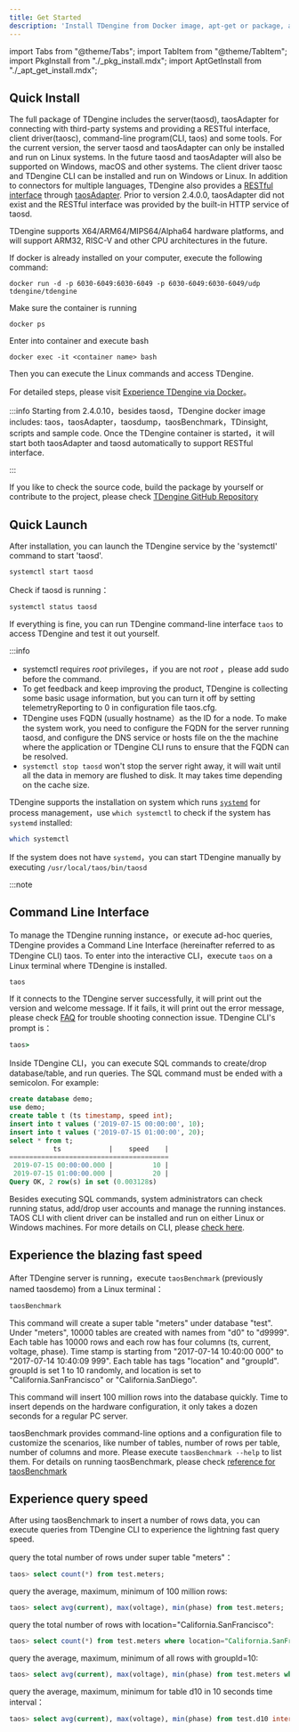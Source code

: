 ```yaml
---
title: Get Started
description: 'Install TDengine from Docker image, apt-get or package, and run TAOS CLI and taosBenchmark to experience the features'
---
```


import Tabs from "@theme/Tabs";
import TabItem from "@theme/TabItem";
import PkgInstall from "./\_pkg_install.mdx";
import AptGetInstall from "./\_apt_get_install.mdx";

## Quick Install

The full package of TDengine includes the server(taosd), taosAdapter for connecting with third-party systems and providing a RESTful interface, client driver(taosc), command-line program(CLI, taos) and some tools. For the current version, the server taosd and taosAdapter can only be installed and run on Linux systems. In the future taosd and taosAdapter will also be supported on Windows, macOS and other systems. The client driver taosc and TDengine CLI can be installed and run on Windows or Linux. In addition to connectors for multiple languages, TDengine also provides a [RESTful interface](/reference/rest-api) through [taosAdapter](/reference/taosadapter). Prior to version 2.4.0.0, taosAdapter did not exist and the RESTful interface was provided by the built-in HTTP service of taosd.

TDengine supports X64/ARM64/MIPS64/Alpha64 hardware platforms, and will support ARM32, RISC-V and other CPU architectures in the future.

<Tabs defaultValue="apt-get">
<TabItem value="docker" label="Docker">
If docker is already installed on your computer, execute the following command:

```shell
docker run -d -p 6030-6049:6030-6049 -p 6030-6049:6030-6049/udp tdengine/tdengine
```

Make sure the container is running

```shell
docker ps
```

Enter into container and execute bash

```shell
docker exec -it <container name> bash
```

Then you can execute the Linux commands and access TDengine.

For detailed steps, please visit [Experience TDengine via Docker](/train-faq/docker)。

:::info
Starting from 2.4.0.10，besides taosd，TDengine docker image includes: taos，taosAdapter，taosdump，taosBenchmark，TDinsight, scripts and sample code. Once the TDengine container is started，it will start both taosAdapter and taosd automatically to support RESTful interface.

:::

</TabItem>
<TabItem value="apt-get" label="apt-get">
<AptGetInstall />
</TabItem>
<TabItem value="pkg" label="Package">
<PkgInstall />
</TabItem>
<TabItem value="src" label="Source Code">

If you like to check the source code, build the package by yourself or contribute to the project, please check [TDengine GitHub Repository](https://github.com/taosdata/TDengine)

</TabItem>
</Tabs>

## Quick Launch

After installation, you can launch the TDengine service by the 'systemctl' command to start 'taosd'.

```bash
systemctl start taosd
```

Check if taosd is running：

```bash
systemctl status taosd
```

If everything is fine, you can run TDengine command-line interface `taos` to access TDengine and test it out yourself.

:::info

- systemctl requires _root_ privileges，if you are not _root_ ，please add sudo before the command.
- To get feedback and keep improving the product, TDengine is collecting some basic usage information, but you can turn it off by setting telemetryReporting to 0 in configuration file taos.cfg. 
- TDengine uses FQDN (usually hostname）as the ID for a node. To make the system work, you need to configure the FQDN for the server running taosd, and configure the DNS service or hosts file on the the machine where the application or TDengine CLI runs to ensure that the FQDN can be resolved.     
- `systemctl stop taosd` won't stop the server right away, it will wait until all the data in memory are flushed to disk. It may takes time depending on the cache size.

TDengine supports the installation on system which runs [`systemd`](https://en.wikipedia.org/wiki/Systemd) for process management，use `which systemctl` to check if the system has `systemd` installed:

```bash
which systemctl
```

If the system does not have `systemd`，you can start TDengine manually by executing `/usr/local/taos/bin/taosd`

:::note

## Command Line Interface

To manage the TDengine running instance，or execute ad-hoc queries, TDengine provides a Command Line Interface (hereinafter referred to as TDengine CLI) taos. To enter into the interactive CLI，execute `taos` on a Linux terminal where TDengine is installed.

```bash
taos
```

If it connects to the TDengine server successfully, it will print out the version and welcome message. If it fails, it will print out the error message, please check [FAQ](/train-faq/faq) for trouble shooting connection issue. TDengine CLI's prompt is：

```cmd
taos>
```

Inside TDengine CLI，you can execute SQL commands to create/drop database/table, and run queries. The SQL command must be ended with a semicolon. For example:

```sql
create database demo;
use demo;
create table t (ts timestamp, speed int);
insert into t values ('2019-07-15 00:00:00', 10);
insert into t values ('2019-07-15 01:00:00', 20);
select * from t;
           ts            |    speed    |
========================================
 2019-07-15 00:00:00.000 |          10 |
 2019-07-15 01:00:00.000 |          20 |
Query OK, 2 row(s) in set (0.003128s)
```

Besides executing SQL commands, system administrators can check running status, add/drop user accounts and manage the running instances. TAOS CLI with client driver can be installed and run on either Linux or Windows machines. For more details on CLI, please [check here](../reference/taos-shell/).

## Experience the blazing fast speed

After TDengine server is running，execute `taosBenchmark` (previously named taosdemo) from a Linux terminal：

```bash
taosBenchmark
```

This command will create a super table "meters" under database "test". Under "meters", 10000 tables are created with names from "d0" to "d9999". Each table has 10000 rows and each row has four columns (ts, current, voltage, phase). Time stamp is starting from "2017-07-14 10:40:00 000" to "2017-07-14 10:40:09 999". Each table has tags "location" and "groupId". groupId is set 1 to 10 randomly, and location is set to "California.SanFrancisco" or "California.SanDiego".

This command will insert 100 million rows into the database quickly. Time to insert depends on the hardware configuration, it only takes a dozen seconds for a regular PC server.            

taosBenchmark provides command-line options and a configuration file to customize the scenarios, like number of tables, number of rows per table, number of columns and more. Please execute `taosBenchmark --help` to list them. For details on running taosBenchmark, please check [reference for taosBenchmark](/reference/taosbenchmark)

## Experience query speed
           
After using taosBenchmark to insert a number of rows data, you can execute queries from TDengine CLI to experience the lightning fast query speed.

query the total number of rows under super table "meters"：

```sql
taos> select count(*) from test.meters;
```

query the average, maximum, minimum of 100 million rows:

```sql
taos> select avg(current), max(voltage), min(phase) from test.meters;
```

query the total number of rows with location="California.SanFrancisco":

```sql
taos> select count(*) from test.meters where location="California.SanFrancisco";
```

query the average, maximum, minimum of all rows with groupId=10:

```sql
taos> select avg(current), max(voltage), min(phase) from test.meters where groupId=10;
```

query the average, maximum, minimum for table d10 in 10 seconds time interval：

```sql
taos> select avg(current), max(voltage), min(phase) from test.d10 interval(10s);
```
